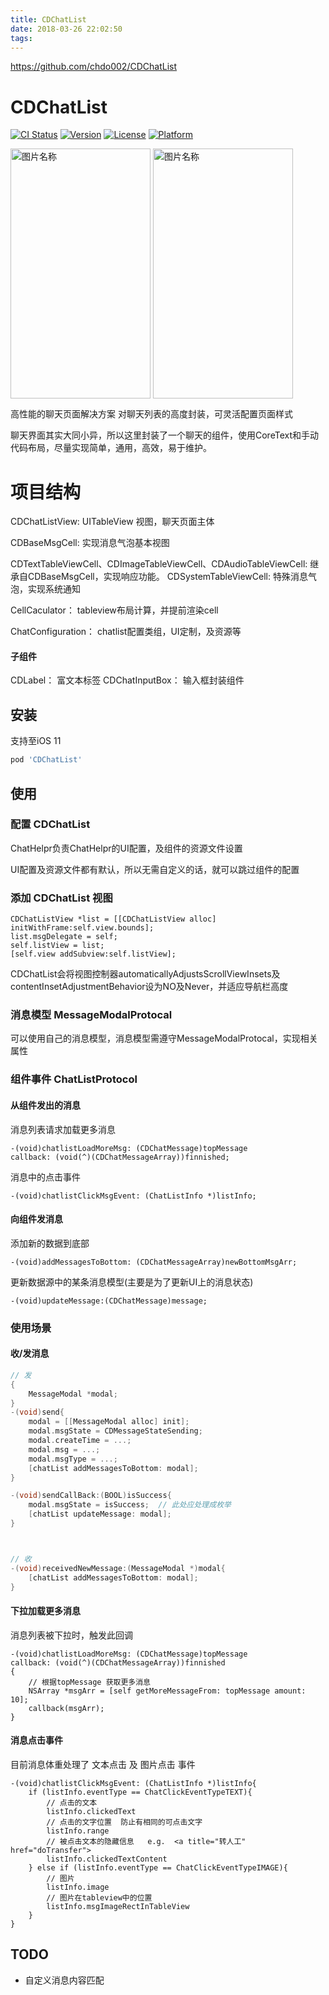 ```yaml
---
title: CDChatList
date: 2018-03-26 22:02:50
tags:
---
```


https://github.com/chdo002/CDChatList

# CDChatList

[![CI Status](http://img.shields.io/travis/chdo002/CDChatList.svg?style=flat)](https://travis-ci.org/chdo002/CDChatList)
[![Version](https://img.shields.io/cocoapods/v/CDChatList.svg?style=flat)](http://cocoapods.org/pods/CDChatList)
[![License](https://img.shields.io/cocoapods/l/CDChatList.svg?style=flat)](http://cocoapods.org/pods/CDChatList)
[![Platform](https://img.shields.io/cocoapods/p/CDChatList.svg?style=flat)](http://cocoapods.org/pods/CDChatList)



 <img src="https://coding.net/u/chdo/p/CDResource/git/raw/master/gif1.GIF" width = "224" height = "400" alt="图片名称" align=center display=inlie-block />
 <img src="https://coding.net/u/chdo/p/CDResource/git/raw/master/gif2.GIF" width = "224" height = "400" alt="图片名称" align=center display=inlie-block/>


高性能的聊天页面解决方案
对聊天列表的高度封装，可灵活配置页面样式

聊天界面其实大同小异，所以这里封装了一个聊天的组件，使用CoreText和手动代码布局，尽量实现简单，通用，高效，易于维护。

# 项目结构

CDChatListView: UITableView 视图，聊天页面主体

CDBaseMsgCell: 实现消息气泡基本视图

CDTextTableViewCell、CDImageTableViewCell、CDAudioTableViewCell: 继承自CDBaseMsgCell，实现响应功能。
CDSystemTableViewCell: 特殊消息气泡，实现系统通知

CellCaculator： tableview布局计算，并提前渲染cell

ChatConfiguration： chatlist配置类组，UI定制，及资源等

#### 子组件
CDLabel： 富文本标签
CDChatInputBox： 输入框封装组件

## 安装

支持至iOS 11

```ruby
pod 'CDChatList'
```

## 使用

### 配置 CDChatList

ChatHelpr负责ChatHelpr的UI配置，及组件的资源文件设置

UI配置及资源文件都有默认，所以无需自定义的话，就可以跳过组件的配置

### 添加 CDChatList 视图


```
CDChatListView *list = [[CDChatListView alloc] initWithFrame:self.view.bounds];
list.msgDelegate = self;
self.listView = list;
[self.view addSubview:self.listView];
```

CDChatList会将视图控制器automaticallyAdjustsScrollViewInsets及contentInsetAdjustmentBehavior设为NO及Never，并适应导航栏高度

### 消息模型  MessageModalProtocal

可以使用自己的消息模型，消息模型需遵守MessageModalProtocal，实现相关属性

### 组件事件 ChatListProtocol

#### 从组件发出的消息

消息列表请求加载更多消息
```
-(void)chatlistLoadMoreMsg: (CDChatMessage)topMessage
callback: (void(^)(CDChatMessageArray))finnished;
```

消息中的点击事件
```
-(void)chatlistClickMsgEvent: (ChatListInfo *)listInfo;
```
#### 向组件发消息

添加新的数据到底部

```
-(void)addMessagesToBottom: (CDChatMessageArray)newBottomMsgArr;
```

更新数据源中的某条消息模型(主要是为了更新UI上的消息状态)

```
-(void)updateMessage:(CDChatMessage)message;
```

### 使用场景

#### 收/发消息

```Objective-C
// 发
{
	MessageModal *modal;
}
-(void)send{
	modal = [[MessageModal alloc] init];
	modal.msgState = CDMessageStateSending;
	modal.createTime = ...;
	modal.msg = ...;
	modal.msgType = ...;
	[chatList addMessagesToBottom: modal];
}

-(void)sendCallBack:(BOOL)isSuccess{
	modal.msgState = isSuccess;  // 此处应处理成枚举
	[chatList updateMessage: modal];
}



// 收
-(void)receivedNewMessage:(MessageModal *)modal{
	[chatList addMessagesToBottom: modal];
}

```

#### 下拉加载更多消息
消息列表被下拉时，触发此回调

```
-(void)chatlistLoadMoreMsg: (CDChatMessage)topMessage
callback: (void(^)(CDChatMessageArray))finnished
{
	// 根据topMessage 获取更多消息
	NSArray *msgArr = [self getMoreMessageFrom: topMessage amount: 10];
	callback(msgArr);
}
```

#### 消息点击事件

目前消息体重处理了 文本点击 及 图片点击 事件

```
-(void)chatlistClickMsgEvent: (ChatListInfo *)listInfo{
	if (listInfo.eventType == ChatClickEventTypeTEXT){
		// 点击的文本
		listInfo.clickedText
		// 点击的文字位置  防止有相同的可点击文字
		listInfo.range
		// 被点击文本的隐藏信息   e.g.  <a title="转人工" href="doTransfer">
		listInfo.clickedTextContent
	} else if (listInfo.eventType == ChatClickEventTypeIMAGE){
		// 图片
		listInfo.image
		// 图片在tableview中的位置
		listInfo.msgImageRectInTableView
	}
}
```



## TODO

- 自定义消息内容匹配

